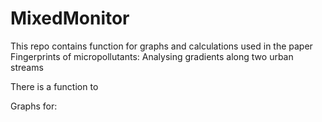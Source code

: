 # MixedMonitor

This repo contains function for graphs and calculations used in the paper Fingerprints of micropollutants: Analysing gradients along two urban streams

There is a function to 

Graphs for:

